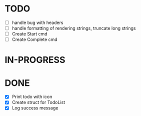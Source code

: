 # TODO

- [ ] handle bug with headers
- [ ] handle formatting of rendering strings, truncate long strings
- [ ] Create Start cmd
- [ ] Create Complete cmd

# IN-PROGRESS

# DONE

- [x] Print todo with icon
- [x] Create struct for TodoList
- [x] Log success message
